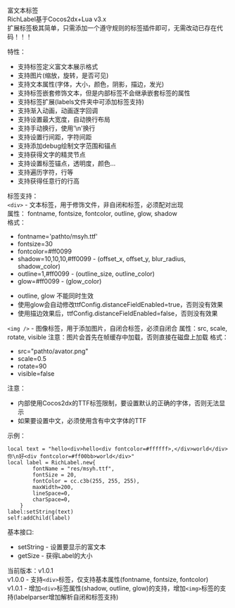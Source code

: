 富文本标签  
RichLabel基于Cocos2dx+Lua v3.x  
扩展标签极其简单，只需添加一个遵守规则的标签插件即可，无需改动已存在代码！！！  

特性：
    
*   支持标签定义富文本展示格式
*   支持图片(缩放，旋转，是否可见)
*   支持文本属性(字体，大小，颜色，阴影，描边，发光)
*   支持标签嵌套修饰文本，但是内部标签不会继承嵌套标签的属性
*   支持标签扩展(labels文件夹中可添加标签支持)
*   支持渐入动画，动画逐字回调
*   支持设置最大宽度，自动换行布局
*   支持手动换行，使用'\n'换行
*   支持设置行间距，字符间距
*   支持添加debug绘制文字范围和锚点
*   支持获得文字的精灵节点
*   支持设置标签锚点，透明度，颜色...
*   支持遍历字符，行等
*   支持获得任意行的行高
        
标签支持：  
`<div>` - 文本标签，用于修饰文件，非自闭和标签，必须配对出现  
属性： fontname, fontsize, fontcolor, outline, glow, shadow  
格式：

+ fontname='pathto/msyh.ttf'
+ fontsize=30
+ fontcolor=#ff0099
+ shadow=10,10,10,#ff0099 - (offset_x, offset_y, blur_radius, shadow_color)
+ outline=1,#ff0099       - (outline_size, outline_color)
+ glow=#ff0099            - (glow_color) 
* outline, glow 不能同时生效
* 使用glow会自动修改ttfConfig.distanceFieldEnabled=true，否则没有效果
* 使用描边效果后，ttfConfig.distanceFieldEnabled=false，否则没有效果
    
`<img />` - 图像标签，用于添加图片，自闭合标签，必须自闭合<img />
属性：src, scale, rotate, visible
注意：图片会首先在帧缓存中加载，否则直接在磁盘上加载
格式：
+ src="pathto/avator.png"
+ scale=0.5
+ rotate=90
+ visible=false

注意：  

+ 内部使用Cocos2dx的TTF标签限制，要设置默认的正确的字体，否则无法显示  
+ 如果要设置中文，必须使用含有中文字体的TTF

示例：
```
local text = "hello<div>hello<div fontcolor=#ffffff>,</div>world</div>你\n好<div fontcolor=#ff00bb>world</div>"
local label = RichLabel.new{
        fontName = "res/msyh.ttf",
        fontSize = 20,
        fontColor = cc.c3b(255, 255, 255),
        maxWidth=200,
        lineSpace=0,
        charSpace=0,
    }
label:setString(text)  
self:addChild(label)  
```
基本接口:  

* setString - 设置要显示的富文本   
* getSize - 获得Label的大小  

当前版本：v1.0.1    
v1.0.0 - 支持`<div>`标签，仅支持基本属性(fontname, fontsize, fontcolor)  
v1.0.1 - 增加`<div>`标签属性(shadow, outline, glow)的支持，增加`<img>`标签的支持(labelparser增加解析自闭和标签支持) 
